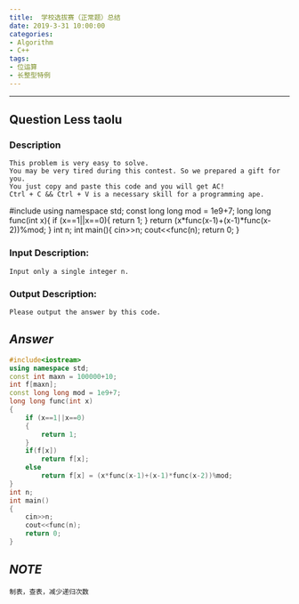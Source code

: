 ```yaml
---
title:  学校选拔赛（正常题）总结
date: 2019-3-31 10:00:00
categories:
- Algorithm
- C++
tags:
- 位运算
- 长整型特例
---
```


<script type="text/javascript"
       src="http://cdn.mathjax.org/mathjax/latest/MathJax.js?config=TeX-AMS-MML_HTMLorMML"></script>


---
## **Question Less taolu**
### Description 
	This problem is very easy to solve. 
	You may be very tired during this contest. So we prepared a gift for you. 
	You just copy and paste this code and you will get AC! 
	Ctrl + C && Ctrl + V is a necessary skill for a programming ape. 

#include<iostream>
using namespace std;
const long long mod = 1e9+7;
long long func(int x){
    if (x==1||x==0){
        return 1;
    }
    return (x*func(x-1)+(x-1)*func(x-2))%mod;
}
int n;
int main(){
    cin>>n;
    cout<<func(n);
    return 0;
}
### Input Description: 
	Input only a single integer n.

### Output Description: 
	Please output the answer by this code.


## *Answer*
```c++
#include<iostream>
using namespace std;
const int maxn = 100000+10;
int f[maxn];
const long long mod = 1e9+7;
long long func(int x)
{
    if (x==1||x==0)
    {
        return 1;
    }
    if(f[x])
        return f[x];
    else
        return f[x] = (x*func(x-1)+(x-1)*func(x-2))%mod;
}
int n;
int main()
{
    cin>>n;
    cout<<func(n);
    return 0;
}
```
## *NOTE*
    制表，查表，减少递归次数
